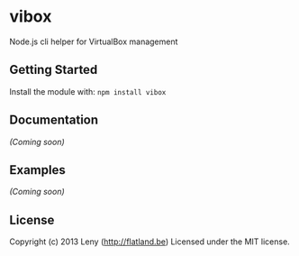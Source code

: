 # vibox

Node.js cli helper for VirtualBox management

## Getting Started
Install the module with: `npm install vibox`

## Documentation
_(Coming soon)_

## Examples
_(Coming soon)_

## License
Copyright (c) 2013 Leny (http://flatland.be)
Licensed under the MIT license.
